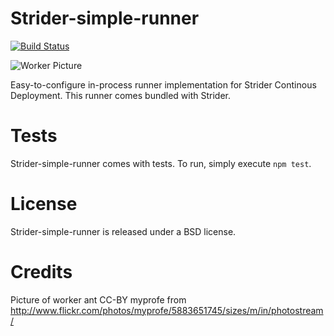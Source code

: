 Strider-simple-runner
=====================

[![Build Status](https://hosted.stridercd.com/51f050cf04568a0c00000008/strider-cd/strider-simple-worker/badge)](https://hosted.stridercd.com/strider-cd/strider-simple-worker/)

![Worker Picture](http://farm6.staticflickr.com/5187/5883651745_c17fb322df.jpg)

Easy-to-configure in-process runner implementation for Strider Continous
Deployment. This runner comes bundled with Strider.

Tests
=====

Strider-simple-runner comes with tests. To run, simply execute `npm test`.

License
=======

Strider-simple-runner is released under a BSD license.

Credits
=======

Picture of worker ant CC-BY myprofe from http://www.flickr.com/photos/myprofe/5883651745/sizes/m/in/photostream/
